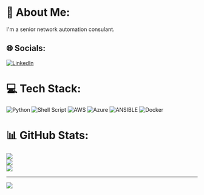 # 💫 About Me:
I'm a senior network automation consulant.


## 🌐 Socials:
[![LinkedIn](https://img.shields.io/badge/LinkedIn-%230077B5.svg?logo=linkedin&logoColor=white)](https://linkedin.com/in/david-lunel-b5721b61) 

# 💻 Tech Stack:
![Python](https://img.shields.io/badge/python-3670A0?style=for-the-badge&logo=python&logoColor=ffdd54) ![Shell Script](https://img.shields.io/badge/shell_script-%23121011.svg?style=for-the-badge&logo=gnu-bash&logoColor=white) ![AWS](https://img.shields.io/badge/AWS-%23FF9900.svg?style=for-the-badge&logo=amazon-aws&logoColor=white) ![Azure](https://img.shields.io/badge/azure-%230072C6.svg?style=for-the-badge&logo=microsoftazure&logoColor=white) ![ANSIBLE](https://img.shields.io/badge/ansible-%231A1918.svg?style=for-the-badge&logo=ansible&logoColor=white) ![Docker](https://img.shields.io/badge/docker-%230db7ed.svg?style=for-the-badge&logo=docker&logoColor=white)
# 📊 GitHub Stats:
![](https://github-readme-stats.vercel.app/api?username=dvlunel&theme=dark&hide_border=false&include_all_commits=false&count_private=false)<br/>
![](https://github-readme-streak-stats.herokuapp.com/?user=dvlunel&theme=dark&hide_border=false)<br/>
![](https://github-readme-stats.vercel.app/api/top-langs/?username=dvlunel&theme=dark&hide_border=false&include_all_commits=false&count_private=false&layout=compact)

---
[![](https://visitcount.itsvg.in/api?id=dvlunel&icon=0&color=0)](https://visitcount.itsvg.in)

<!-- Proudly created with GPRM ( https://gprm.itsvg.in ) -->
